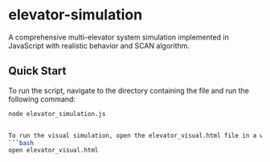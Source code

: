 # elevator-simulation
A comprehensive multi-elevator system simulation implemented in JavaScript with realistic behavior and SCAN algorithm.

## Quick Start
To run the script, navigate to the directory containing the file and run the following command:
```bash
node elevator_simulation.js


To run the visual simulation, open the elevator_visual.html file in a web browser.
```bash
open elevator_visual.html 